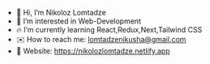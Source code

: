 - 👋 Hi, I’m Nikoloz Lomtadze
- 👀 I’m interested in Web-Development
- 🔥 I’m currently learning React,Redux,Next,Tailwind CSS
- ✉️ How to reach me: lomtadzenikusha@gmail.com
- 💛 Website: https://nikolozlomtadze.netlify.app

